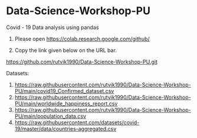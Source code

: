 # Data-Science-Workshop-PU
Covid - 19 Data analysis using pandas

1. Please open https://colab.research.google.com/github/

2. Copy the link given below on the URL bar.

https://github.com/rutvik1990/Data-Science-Workshop-PU.git


Datasets: 
1. https://raw.githubusercontent.com/rutvik1990/Data-Science-Workshop-PU/main/covid19_Confirmed_dataset.csv
2. https://raw.githubusercontent.com/rutvik1990/Data-Science-Workshop-PU/main/worldwide_happiness_report.csv
3. https://raw.githubusercontent.com/rutvik1990/Data-Science-Workshop-PU/main/population_data.csv
4. https://raw.githubusercontent.com/datasets/covid-19/master/data/countries-aggregated.csv
